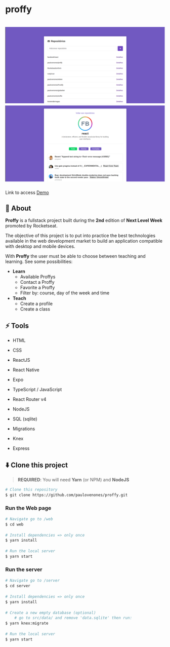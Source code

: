 # proffy

<h1 align="center">
  <img src="https://github.com/paulovenones/gitrepos/blob/master/home.png" alt="Home"/>
  <img src="https://github.com/paulovenones/gitrepos/blob/master/repo.png" alt="Repository"/>
</h1>

Link to access [Demo](https://proffy-webapp.vercel.app/)

## 📢 About

**Proffy** is a fullstack project built during the **2nd** edition of **Next Level Week** promoted by Rocketseat.

The objective of this project is to put into practice the best technologies available in the web development market to build an application compatible with desktop and mobile devices.

With **Proffy** the user must be able to choose between teaching and learning. See some possibilities:

* **Learn**
   * Available Proffys
   * Contact a Proffy
   * Favorite  a Proffy
   * Filter by: course, day of the week and time
* **Teach**
   * Create a profile
   * Create a class



## ⚡ Tools

* HTML

* CSS

* ReactJS
* React Native
* Expo

* TypeScript / JavaScript

* React Router v4

* NodeJS

* SQL (sqlite)

* Migrations

* Knex

* Express


  

  

## ⬇️ Clone this project

> **REQUIRED**: You will need **Yarn** (or NPM) and **NodeJS**

```bash
# Clone this repository
$ git clone https://github.com/paulovenones/proffy.git
```

### Run the Web page

```bash
# Navigate go to /web
$ cd web

# Install dependencies => only once
$ yarn install

# Run the local server
$ yarn start
```

### Run the server

```bash
# Navigate go to /server
$ cd server

# Install dependencies => only once
$ yarn install

# Create a new empty database (optional)
	# go to src/data/ and remove 'data.sqlite' then run:
$ yarn knex:migrate

# Run the local server
$ yarn start
```
